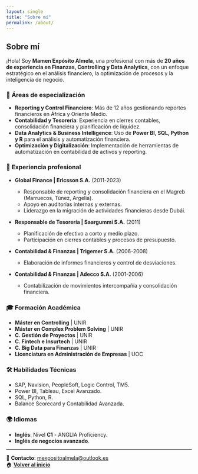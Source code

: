 ```yaml
---
layout: single
title: "Sobre mí"
permalink: /about/
---
```


## Sobre mí  

¡Hola! Soy **Mamen Expósito Almela**, una profesional con más de **20 años de experiencia en Finanzas, Controlling y Data Analytics**, con un enfoque estratégico en el análisis financiero, la optimización de procesos y la inteligencia de negocio.  

### 🎯 **Áreas de especialización**  
- **Reporting y Control Financiero**: Más de 12 años gestionando reportes financieros en África y Oriente Medio.  
- **Contabilidad y Tesorería**: Experiencia en cierres contables, consolidación financiera y planificación de liquidez.  
- **Data Analytics & Business Intelligence**: Uso de **Power BI, SQL, Python y R** para el análisis y automatización financiera.  
- **Optimización y Digitalización**: Implementación de herramientas de automatización en contabilidad de activos y reporting.  

### 💼 **Experiencia profesional**  
- **Global Finance | Ericsson S.A.** (2011-2023)  
  - Responsable de reporting y consolidación financiera en el Magreb (Marruecos, Túnez, Argelia).  
  - Apoyo en auditorías internas y externas.  
  - Liderazgo en la migración de actividades financieras desde Dubái.  

- **Responsable de Tesorería | Saargummi S.A.** (2011)  
  - Planificación de efectivo a corto y medio plazo.  
  - Participación en cierres contables y procesos de presupuesto.  

- **Contabilidad & Finanzas | Trigemer S.A.** (2006-2008)  
  - Elaboración de informes financieros y control de desviaciones.  

- **Contabilidad & Finanzas | Adecco S.A.** (2001-2006)  
  - Contabilización de movimientos intercompañía y consolidación financiera.  

### 🎓 **Formación Académica**  
- **Máster en Controlling** | UNIR  
- **Máster en Complex Problem Solving** | UNIR  
- **C. Gestión de Proyectos** | UNIR  
- **C. Fintech e Insurtech** | UNIR  
- **C. Big Data para Finanzas** | UNIR  
- **Licenciatura en Administración de Empresas** | UOC  

### 🛠️ **Habilidades Técnicas**  
- SAP, Navision, PeopleSoft, Logic Control, TM5.  
- Power BI, Tableau, Excel Avanzado.  
- SQL, Python, R.  
- Balance Scorecard y Contabilidad Avanzada.  

### 🌍 **Idiomas**  
- **Inglés**: Nivel **C1** - ANGLIA Proficiency.  
- **Inglés de negocios avanzado**.  

---
📩 **Contacto**: [mexpositoalmela@outlook.es](mailto:mexpositoalmela@outlook.es)  
🏠 **[Volver al inicio](./)**  
